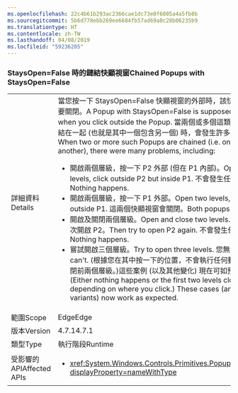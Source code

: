 ```yaml
---
ms.openlocfilehash: 22c4b61b293ac2366cae1dc73e0f6805a4a5fb8b
ms.sourcegitcommit: 5b6d778ebb269ee6684fb57ad69a8c28b06235b9
ms.translationtype: HT
ms.contentlocale: zh-TW
ms.lasthandoff: 04/08/2019
ms.locfileid: "59236205"
---
```

### <a name="chained-popups-with-staysopenfalse"></a><span data-ttu-id="63d57-101">StaysOpen=False 時的鏈結快顯視窗</span><span class="sxs-lookup"><span data-stu-id="63d57-101">Chained Popups with StaysOpen=False</span></span>

|   |   |
|---|---|
|<span data-ttu-id="63d57-102">詳細資料</span><span class="sxs-lookup"><span data-stu-id="63d57-102">Details</span></span>|<span data-ttu-id="63d57-103">當您按一下 StaysOpen=False 快顯視窗的外部時，該快顯視窗應該要關閉。</span><span class="sxs-lookup"><span data-stu-id="63d57-103">A Popup with StaysOpen=False is supposed to close when you click outside the Popup.</span></span> <span data-ttu-id="63d57-104">當兩個或多個這類快顯視窗鏈結在一起 (也就是其中一個包含另一個) 時，會發生許多問題，包括：</span><span class="sxs-lookup"><span data-stu-id="63d57-104">When two or more such Popups are chained (i.e. one contains another), there were many problems, including:</span></span><ul><li><span data-ttu-id="63d57-105">開啟兩個層級，按一下 P2 外部 (但在 P1 內部)。</span><span class="sxs-lookup"><span data-stu-id="63d57-105">Open two levels, click outside P2 but inside P1.</span></span>  <span data-ttu-id="63d57-106">不會發生任何情況。</span><span class="sxs-lookup"><span data-stu-id="63d57-106">Nothing happens.</span></span></li><li><span data-ttu-id="63d57-107">開啟兩個層級，按一下 P1 外部。</span><span class="sxs-lookup"><span data-stu-id="63d57-107">Open two levels, click outside P1.</span></span>  <span data-ttu-id="63d57-108">這兩個快顯視窗會關閉。</span><span class="sxs-lookup"><span data-stu-id="63d57-108">Both popups close.</span></span></li><li><span data-ttu-id="63d57-109">開啟及關閉兩個層級。</span><span class="sxs-lookup"><span data-stu-id="63d57-109">Open and close two levels.</span></span>  <span data-ttu-id="63d57-110">然後嘗試再次開啟 P2。</span><span class="sxs-lookup"><span data-stu-id="63d57-110">Then try to open P2 again.</span></span>  <span data-ttu-id="63d57-111">不會發生任何情況。</span><span class="sxs-lookup"><span data-stu-id="63d57-111">Nothing happens.</span></span></li><li><span data-ttu-id="63d57-112">嘗試開啟三個層級。</span><span class="sxs-lookup"><span data-stu-id="63d57-112">Try to open three levels.</span></span>  <span data-ttu-id="63d57-113">您無法開啟。</span><span class="sxs-lookup"><span data-stu-id="63d57-113">You can't.</span></span>  <span data-ttu-id="63d57-114">(根據您在其中按一下的位置，不會執行任何動作或是會關閉前兩個層級。)這些案例 (以及其他變化) 現在可如預期般運作。</span><span class="sxs-lookup"><span data-stu-id="63d57-114">(Either nothing happens or the first two levels close, depending on where you click.) These cases (and other variants) now work as expected.</span></span></li></ul>|
|<span data-ttu-id="63d57-115">範圍</span><span class="sxs-lookup"><span data-stu-id="63d57-115">Scope</span></span>|<span data-ttu-id="63d57-116">Edge</span><span class="sxs-lookup"><span data-stu-id="63d57-116">Edge</span></span>|
|<span data-ttu-id="63d57-117">版本</span><span class="sxs-lookup"><span data-stu-id="63d57-117">Version</span></span>|<span data-ttu-id="63d57-118">4.7.1</span><span class="sxs-lookup"><span data-stu-id="63d57-118">4.7.1</span></span>|
|<span data-ttu-id="63d57-119">類型</span><span class="sxs-lookup"><span data-stu-id="63d57-119">Type</span></span>|<span data-ttu-id="63d57-120">執行階段</span><span class="sxs-lookup"><span data-stu-id="63d57-120">Runtime</span></span>|
|<span data-ttu-id="63d57-121">受影響的 API</span><span class="sxs-lookup"><span data-stu-id="63d57-121">Affected APIs</span></span>|<ul><li><xref:System.Windows.Controls.Primitives.Popup.StaysOpen?displayProperty=nameWithType></li></ul>|
